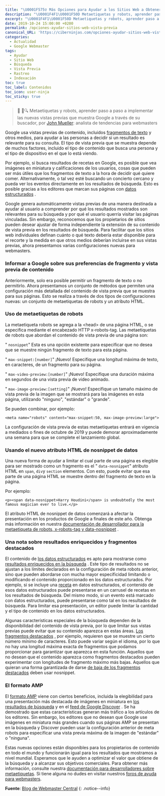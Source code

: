 ```yaml
---
title: "\U0001F575️‍♀️ Más Opciones para Ayudar a los Sitios Web a Obtener una Vista Previa de su Contenido en la Búsqueda de Google"
description: "\U0001F4F1\U0001F50D Metaetiquetas y robots, aprender paso a paso a implementar las nuevas vistas previas que muestra Google a través de su buscador, por John Mueller"
excerpt: "\U0001F4F1\U0001F50D Metaetiquetas y robots, aprender paso a paso a implementar las nuevas vistas previas que muestra Google a través de su buscador, por John Mueller"
date: 2019-10-24 15:00:00 +0200
permalink: /opciones-ayudar-sitios-web-vista-previa
canonical_URL: 'https://ciberninjas.com/opciones-ayudar-sitios-web-vista-previa'
categories:
  - Actualidad
  - Google Webmaster
tags:
  - Ayudar
  - Sitio Web
  - Búsqueda
  - Vista Previa
  - Rastreo
  - Indexación
toc: true
toc_label: Contenidos
toc_icon: user-ninja
toc_sticky: true
---
```


> 📰 📱🔍 Metaetiquetas y robots, aprender paso a paso a implementar las nuevas vistas previas que muestra Google a trav&eacute;s de su buscador, por [John Mueller](https://twitter.com/johnmu?rel=rel)\: analista de tendencias para webmasters

Google usa vistas previas de contenido, incluidos [fragmentos de texto](https://support.google.com/webmasters/answer/35624) y otros medios, para ayudar a las personas a decidir si un resultado es relevante para su consulta. El tipo de vista previa que se muestra depende de muchos factores, incluido el tipo de contenido que busca una persona y el tipo de dispositivo en el que lo est&aacute; viendo.

Por ejemplo, si busca resultados de recetas en Google, es posible que vea im&aacute;genes en miniatura y calificaciones de los usuarios, cosas que pueden ser m&aacute;s &uacute;tiles que los fragmentos de texto a la hora de decidir qu&eacute; quiere comer. Alternativamente, o tal vez est&eacute; buscando un concierto cercano y pueda ver los eventos directamente en los resultados de b&uacute;squeda. Esto es posible gracias a los editores que marcan sus p&aacute;ginas con [datos estructurados](https://developers.google.com/search/docs/guides/search-gallery) .

Google genera autom&aacute;ticamente vistas previas de una manera destinada a ayudar al usuario a comprender por qu&eacute; los resultados mostrados son relevantes para su b&uacute;squeda y por qu&eacute; el usuario querr&iacute;a visitar las p&aacute;ginas vinculadas. Sin embargo, reconocemos que los propietarios de sitios pueden desear ajustar de forma independiente la extensi&oacute;n de su contenido de vista previa en los resultados de b&uacute;squeda. Para facilitar que los sitios web individuales definan cu&aacute;nto o qu&eacute; texto deber&iacute;a estar disponible para el recorte y la medida en que otros medios deber&iacute;an incluirse en sus vistas previas, ahora presentamos varias configuraciones nuevas para webmasters.

### Informar a Google sobre sus preferencias de fragmento y vista previa de contenido

Anteriormente, solo era posible permitir un fragmento de texto o no permitirlo. Ahora presentamos un conjunto de m&eacute;todos que permiten una configuraci&oacute;n m&aacute;s detallada del contenido de vista previa que se muestra para sus p&aacute;ginas. Esto se realiza a trav&eacute;s de dos tipos de configuraciones nuevas: un conjunto de metaetiquetas de robots y un atributo HTML.

### Uso de metaetiquetas de robots

La metaetiqueta robots se agrega a la &lt;head&gt; de una p&aacute;gina HTML, o se especifica mediante el encabezado HTTP x-robots-tag. Las metaetiquetas de robots que abordan el contenido de vista previa de una p&aacute;gina son:

" `nosnippet`" Esta es una opci&oacute;n existente para especificar que no desea que se muestre ning&uacute;n fragmento de texto para esta p&aacute;gina.

" `max-snippet:[number]`" &iexcl;Nuevo\! Especifique una longitud m&aacute;xima de texto, en caracteres, de un fragmento para su p&aacute;gina.

" `max-video-preview:[number]`" &iexcl;Nuevo\! Especifique una duraci&oacute;n m&aacute;xima en segundos de una vista previa de video animado.

" `max-image-preview:[setting]`" &iexcl;Nuevo\! Especifique un tama&ntilde;o m&aacute;ximo de vista previa de la imagen que se mostrar&aacute; para las im&aacute;genes en esta p&aacute;gina, utilizando "ninguno", "est&aacute;ndar" o "grande".

Se pueden combinar, por ejemplo:

~~~
<meta name="robots" content="max-snippet:50, max-image-preview:large">
~~~

La configuraci&oacute;n de vista previa de estas metaetiquetas entrar&aacute; en vigencia a mediados o fines de octubre de 2019 y puede demorar aproximadamente una semana para que se complete el lanzamiento global.

### Usando el nuevo atributo HTML de nosnippet de datos

Una nueva forma de ayudar a limitar el cual parte de una p&aacute;gina es elegible para ser mostrado como un fragmento es el " `data-nosnippet`" atributo HTML en `span`, `div`y `section` elementos. Con esto, puede evitar que esa parte de una p&aacute;gina HTML se muestre dentro del fragmento de texto en la p&aacute;gina.

Por ejemplo:

~~~
<p><span data-nosnippet>Harry Houdini</span> is undoubtedly the most famous magician ever to live.</p>
~~~

El atributo HTML de nosnippet de datos comenzar&aacute; a afectar la presentaci&oacute;n en los productos de Google a finales de este a&ntilde;o. Obtenga m&aacute;s informaci&oacute;n en nuestra [documentaci&oacute;n de desarrollador para la metaetiqueta de robots, x-robots-tag y data-nosnippet](https://developers.google.com/search/reference/robots_meta_tag) .

### Una nota sobre resultados enriquecidos y fragmentos destacados

El contenido de [los datos estructurados](https://developers.google.com/search/docs/guides/intro-structured-data) es apto para mostrarse como [resultados enriquecidos en la b&uacute;squeda](https://developers.google.com/search/docs/guides/search-gallery) . Este tipo de resultados no se ajustan a los l&iacute;mites declarados en la configuraci&oacute;n de meta robots anterior, sino que pueden abordarse con mucha mayor especificidad limitando o modificando el contenido proporcionado en los datos estructurados. Por ejemplo, si se incluye una [receta](https://developers.google.com/search/docs/data-types/recipe) en datos estructurados, el contenido de esos datos estructurados puede presentarse en un carrusel de recetas en los resultados de b&uacute;squeda. Del mismo modo, si un evento est&aacute; marcado con datos estructurados, puede presentarse como tal en los resultados de b&uacute;squeda. Para limitar esa presentaci&oacute;n, un editor puede limitar la cantidad y el tipo de contenido en los datos estructurados.

Algunas caracter&iacute;sticas especiales de la b&uacute;squeda dependen de la disponibilidad del contenido de vista previa, por lo que limitar sus vistas previas puede evitar que su contenido aparezca en estas &aacute;reas. [Los fragmentos destacados](https://support.google.com/websearch/answer/9351707) , por ejemplo, requieren que se muestre un cierto n&uacute;mero m&iacute;nimo de caracteres. Esto puede variar seg&uacute;n el idioma, por lo que no hay una longitud m&aacute;xima exacta de fragmentos que podamos proporcionar para garantizar que aparezca en esta funci&oacute;n. Aquellos que no desean que el contenido aparezca como fragmentos destacados pueden experimentar con longitudes de fragmento m&aacute;ximo m&aacute;s bajas. Aquellos que quieran una forma garantizada de darse [de baja de los fragmentos destacados](https://support.google.com/webmasters/answer/6229325) deben usar nosnippet.

### El formato AMP

El [formato AMP](https://kutt.it/amp) viene con ciertos beneficios, incluida la elegibilidad para una presentaci&oacute;n m&aacute;s destacada de im&aacute;genes en miniatura en [los resultados de b&uacute;squeda](https://developers.google.com/search/docs/guides/about-amp) y en el [feed de Google Discover](https://support.google.com/webmasters/answer/9046777) . Se ha demostrado que estas caracter&iacute;sticas generan m&aacute;s tr&aacute;fico a los art&iacute;culos de los editores. Sin embargo, los editores que no desean que Google use im&aacute;genes en miniatura m&aacute;s grandes cuando sus p&aacute;ginas AMP se presentan en la b&uacute;squeda y Discover pueden usar la configuraci&oacute;n anterior de meta robots para especificar una vista previa m&aacute;xima de la imagen de "est&aacute;ndar" o "ninguna".

Estas nuevas opciones est&aacute;n disponibles para los propietarios de contenido en todo el mundo y funcionar&aacute;n igual para los resultados que mostramos a nivel mundial. Esperamos que le ayuden a optimizar el valor que obtiene de la b&uacute;squeda y a alcanzar sus objetivos comerciales. Para obtener m&aacute;s informaci&oacute;n, consulte nuestra [documentaci&oacute;n para desarrolladores sobre metaetiquetas](https://developers.google.com/search/reference/robots_meta_tag). Si tiene alguna no dudes en visitar nuestros [foros de ayuda para webmasters](https://support.google.com/webmasters/go/community).

**Fuente**\: [Blog de Webmaster Central](https://webmasters.googleblog.com/2019/09/more-controls-on-search.html "Más Opciones para Ayudar a los Sitios Web a Obtener una Vista Previa de su Contenido en la Búsqueda de Google")
{: .notice--info}